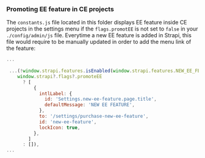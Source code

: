 ### Promoting EE feature in CE projects

The `constants.js` file located in this folder displays EE feature inside CE projects in the settings menu if the `flags.promotEE` is not set to `false` in your `./config/admin/js` file. Everytime a new EE feature is added in Strapi, this file would require to be manually updated in order to add the menu link of the feature:

```js
...
 
 ...(!window.strapi.features.isEnabled(window.strapi.features.NEW_EE_FEATURE) &&
    window.strapi?.flags?.promoteEE
      ? [
          {
            intlLabel: {
              id: 'Settings.new-ee-feature.page.title',
              defaultMessage: 'NEW EE FEATURE',
            },
            to: '/settings/purchase-new-ee-feature',
            id: 'new-ee-feature',
            lockIcon: true,
          },
        ]
      : []),
...
```
